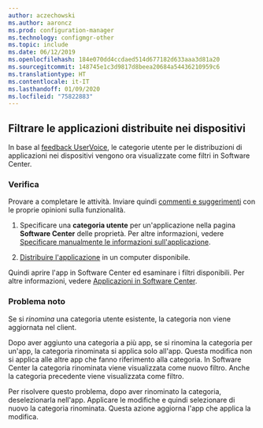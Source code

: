 ```yaml
---
author: aczechowski
ms.author: aaroncz
ms.prod: configuration-manager
ms.technology: configmgr-other
ms.topic: include
ms.date: 06/12/2019
ms.openlocfilehash: 184e070dd4ccdaed514d677182d633aaa3d81a20
ms.sourcegitcommit: 148745e1c3d9817d8beea20684a54436210959c6
ms.translationtype: HT
ms.contentlocale: it-IT
ms.lasthandoff: 01/09/2020
ms.locfileid: "75822883"
---
```

## <a name="bkmk_appcategory"></a> Filtrare le applicazioni distribuite nei dispositivi

<!--4451056-->

In base al [feedback UserVoice](https://configurationmanager.uservoice.com/forums/300492-ideas/suggestions/13252563-software-center-add-categories-to-maching-targett), le categorie utente per le distribuzioni di applicazioni nei dispositivi vengono ora visualizzate come filtri in Software Center.

### <a name="try-it-out"></a>Verifica

Provare a completare le attività. Inviare quindi [commenti e suggerimenti](/sccm/core/understand/find-help#product-feedback) con le proprie opinioni sulla funzionalità.

1. Specificare una **categoria utente** per un'applicazione nella pagina **Software Center** delle proprietà. Per altre informazioni, vedere [Specificare manualmente le informazioni sull'applicazione](/sccm/apps/deploy-use/create-applications#bkmk_manual-app).

1. [Distribuire l'applicazione](/sccm/apps/deploy-use/deploy-applications) in un computer disponibile.

Quindi aprire l'app in Software Center ed esaminare i filtri disponibili. Per altre informazioni, vedere [Applicazioni in Software Center](/sccm/core/understand/software-center#applications).

### <a name="known-issue"></a>Problema noto

<!-- 4726793 -->

Se si *rinomina* una categoria utente esistente, la categoria non viene aggiornata nel client.

Dopo aver aggiunto una categoria a più app, se si rinomina la categoria per un'app, la categoria rinominata si applica solo all'app. Questa modifica non si applica alle altre app che fanno riferimento alla categoria. In Software Center la categoria rinominata viene visualizzata come nuovo filtro. Anche la categoria precedente viene visualizzata come filtro.

Per risolvere questo problema, dopo aver rinominato la categoria, deselezionarla nell'app. Applicare le modifiche e quindi selezionare di nuovo la categoria rinominata. Questa azione aggiorna l'app che applica la modifica.
